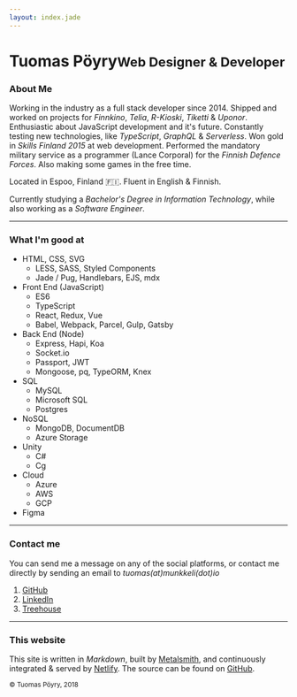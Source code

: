 ```yaml
---
layout: index.jade
---
```


<h1>Tuomas Pöyry<small>Web Designer & Developer</small></h1>

### About Me

Working in the industry as a full stack developer since 2014. Shipped and worked on projects for _Finnkino_, _Telia_, _R-Kioski_, _Tiketti_ & _Uponor_. Enthusiastic about JavaScript development and it's future. Constantly testing new technologies, like _TypeScript_, _GraphQL_ & _Serverless_. Won gold in _Skills Finland 2015_ at web development. Performed the mandatory military service as a programmer (Lance Corporal) for the _Finnish Defence Forces_. Also making some games in the free time.

Located in Espoo, Finland 🇫🇮. Fluent in English & Finnish.

Currently studying a _Bachelor's Degree in Information Technology_, while also working as a _Software Engineer_.

---

### What I'm good at

- HTML, CSS, SVG
  - LESS, SASS, Styled Components
  - Jade / Pug, Handlebars, EJS, mdx
- Front End (JavaScript)
  - ES6
  - TypeScript
  - React, Redux, Vue
  - Babel, Webpack, Parcel, Gulp, Gatsby
- Back End (Node)
  - Express, Hapi, Koa
  - Socket.io
  - Passport, JWT
  - Mongoose, pq, TypeORM, Knex
- SQL
  - MySQL
  - Microsoft SQL
  - Postgres
- NoSQL
  - MongoDB, DocumentDB
  - Azure Storage
- Unity
  - C#
  - Cg
- Cloud
  - Azure
  - AWS
  - GCP
- Figma

---

### Contact me

You can send me a message on any of the social platforms, or contact me directly by sending an email to _tuomas(at)munkkeli(dot)io_

1. [GitHub](https://github.com/Munkkeli)
2. [LinkedIn](https://www.linkedin.com/in/munkkeli)
3. [Treehouse](https://teamtreehouse.com/munkkeli)

---

### This website

This site is written in _Markdown_, built by [Metalsmith](https://metalsmith.io/), and continuously integrated & served by [Netlify](https://www.netlify.com/). The source can be found on [GitHub](https://github.com/Munkkeli/tuomas.poyry.me).

<small>© Tuomas Pöyry, 2018</small>
